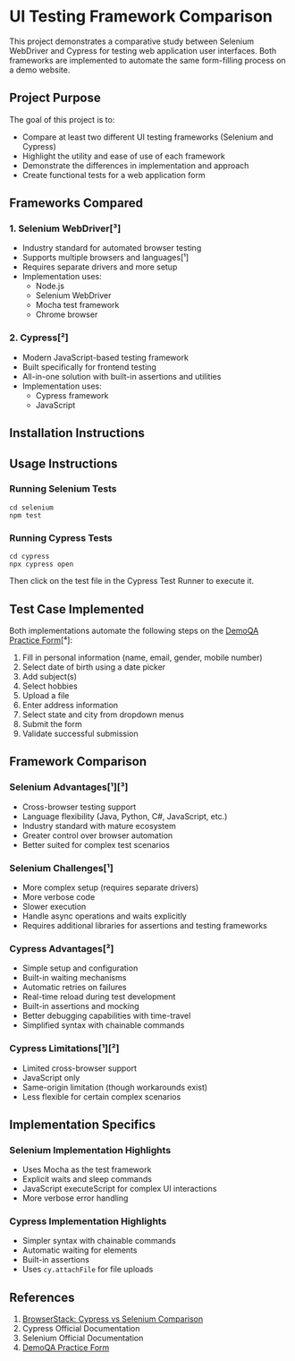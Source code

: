 # UI Testing Framework Comparison

This project demonstrates a comparative study between Selenium WebDriver and Cypress for testing web application user interfaces. Both frameworks are implemented to automate the same form-filling process on a demo website.

## Project Purpose

The goal of this project is to:
* Compare at least two different UI testing frameworks (Selenium and Cypress)
* Highlight the utility and ease of use of each framework
* Demonstrate the differences in implementation and approach
* Create functional tests for a web application form

## Frameworks Compared

### 1. Selenium WebDriver[³]
* Industry standard for automated browser testing
* Supports multiple browsers and languages[¹]
* Requires separate drivers and more setup
* Implementation uses:
   * Node.js
   * Selenium WebDriver
   * Mocha test framework
   * Chrome browser

### 2. Cypress[²]
* Modern JavaScript-based testing framework
* Built specifically for frontend testing
* All-in-one solution with built-in assertions and utilities
* Implementation uses:
   * Cypress framework
   * JavaScript

## Installation Instructions

## Usage Instructions

### Running Selenium Tests

```
cd selenium
npm test
```

### Running Cypress Tests

```
cd cypress
npx cypress open
```

Then click on the test file in the Cypress Test Runner to execute it.

## Test Case Implemented

Both implementations automate the following steps on the [DemoQA Practice Form](https://demoqa.com/automation-practice-form)[⁴]:
1. Fill in personal information (name, email, gender, mobile number)
2. Select date of birth using a date picker
3. Add subject(s)
4. Select hobbies
5. Upload a file
6. Enter address information
7. Select state and city from dropdown menus
8. Submit the form
9. Validate successful submission

## Framework Comparison

### Selenium Advantages[¹][³]
* Cross-browser testing support
* Language flexibility (Java, Python, C#, JavaScript, etc.)
* Industry standard with mature ecosystem
* Greater control over browser automation
* Better suited for complex test scenarios

### Selenium Challenges[¹]
* More complex setup (requires separate drivers)
* More verbose code
* Slower execution
* Handle async operations and waits explicitly
* Requires additional libraries for assertions and testing frameworks

### Cypress Advantages[²]
* Simple setup and configuration
* Built-in waiting mechanisms
* Automatic retries on failures
* Real-time reload during test development
* Built-in assertions and mocking
* Better debugging capabilities with time-travel
* Simplified syntax with chainable commands

### Cypress Limitations[¹][²]
* Limited cross-browser support
* JavaScript only
* Same-origin limitation (though workarounds exist)
* Less flexible for certain complex scenarios

## Implementation Specifics

### Selenium Implementation Highlights
* Uses Mocha as the test framework
* Explicit waits and sleep commands
* JavaScript executeScript for complex UI interactions
* More verbose error handling

### Cypress Implementation Highlights
* Simpler syntax with chainable commands
* Automatic waiting for elements
* Built-in assertions
* Uses `cy.attachFile` for file uploads

## References

1. [BrowserStack: Cypress vs Selenium Comparison](https://www.browserstack.com/guide/cypress-vs-selenium)
2. Cypress Official Documentation
3. Selenium Official Documentation
4. [DemoQA Practice Form](https://demoqa.com/automation-practice-form)
